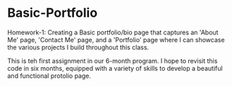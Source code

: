 # Basic-Portfolio
Homework-1: Creating a Basic portfolio/bio page that captures an 'About Me' page, 'Contact Me' page, and a 'Portfolio' page where I can showcase the various projects I build throughout this class. 

This is teh first assignment in our 6-month program. I hope to revisit this code in six months, equipped with a variety of skills to develop a beautiful and functional protolio page.  
